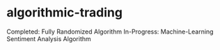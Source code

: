 # algorithmic-trading

Completed: Fully Randomized Algorithm
In-Progress: Machine-Learning Sentiment Analysis Algorithm
